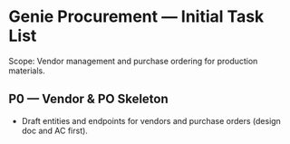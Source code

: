 # Genie Procurement — Initial Task List

Scope: Vendor management and purchase ordering for production materials.

## P0 — Vendor & PO Skeleton
- Draft entities and endpoints for vendors and purchase orders (design doc and AC first).
